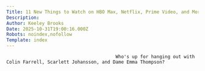 ```yaml
---
Title: 11 New Things to Watch on HBO Max, Netflix, Prime Video, and More This Weekend
Description: 
Author: Keeley Brooks
Date: 2025-10-31T19:00:16.000Z
Robots: noindex,nofollow
Template: index
---
```


                                            Who's up for hanging out with Colin Farrell, Scarlett Johansson, and Dame Emma Thompson?
                                        